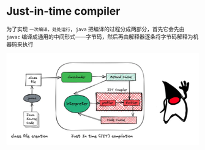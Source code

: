 # Just-in-time compiler

为了实现 `一次编译，处处运行`，`java` 把编译的过程分成两部分，首先它会先由 `javac` 编译成通用的中间形式——字节码，然后再由解释器逐条将字节码解释为机器码来执行

![](./img/jit.webp)